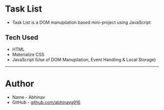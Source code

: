 # Task List

- Task List is a DOM manupilation based mini-project using JavaScript

## Tech Used

- HTML
- Materialize CSS
- JavaScript (Use of DOM Manupilation, Event Handling & Local Storage)

---

# Author

- Name - Abhinav
- GitHub - [github.com/abhinavg916](https://github.com/abhinavg916)
